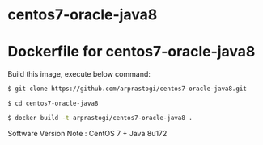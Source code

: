 # centos7-oracle-java8
# Dockerfile for centos7-oracle-java8

Build this image, execute below command:

```sh
$ git clone https://github.com/arprastogi/centos7-oracle-java8.git

$ cd centos7-oracle-java8

$ docker build -t arprastogi/centos7-oracle-java8 .
```
Software Version Note : CentOS	7	+ Java	8u172
